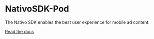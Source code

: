 # NativoSDK-Pod

The Nativo SDK enables the best user experience for mobile ad content.

[Read the docs](https://sdk.nativo.com)
